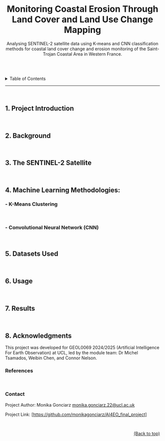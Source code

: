 <div align="center">
  
  # Monitoring Coastal Erosion Through Land Cover and Land Use Change Mapping
</div>


<div align="center">
  
Analysing SENTINEL-2 satellite data using K-means and CNN classification methods for coastal land cover change and erosion monitoring of the Saint-Trojan Coastal Area in Western France.
## <a id="top"></a> 
</div>


<br>  
<br>  

<details>
<summary>Table of Contents</summary>
  
1. [Project Introduction](#1-project-introduction)
2. [Background](#2-background)
3. [The SENTINEL-2 Satellite](#3-the-sentinel-2-satellite)
4. [Machine Learning Methodologies:](#4-machine-learning-methodologies)
    - [K-Means Clustering](#k-means-clustering)
    - [Convolutional Neural Network (CNN)](#convolutional-neural-network-cnn)
5. [Datasets Used](#5-datasets-used)
6. [Usage](#6-usage)
7. [Results](#7-results)
8. [Acknowledgements](#8-acknowledgments)
    - [References](#references)
    - [Contact](#contact)

</details>

---

<br>  


## 1. Project Introduction



<br>  

## 2. Background



<br>  

## 3. The SENTINEL-2 Satellite



<br>  

## 4. Machine Learning Methodologies:

### - K-Means Clustering



<br>  

### - Convolutional Neural Network (CNN)



<br>  

## 5. Datasets Used



<br>  

## 6. Usage



<br>  

## 7. Results



<br>  

## 8. Acknowledgments

This project was developed for GEOL0069 2024/2025 (Artificial Intelligence For Earth Observation) at UCL, led by the module team: Dr Michel Tsamados, Weibin Chen, and Connor Nelson.
<br>  


### References



<br>  

### Contact

Project Author: Monika Gonciarz monika.gonciarz.22@ucl.ac.uk

Project Link: [https://github.com/monikagonciarz/AI4EO_final_project]

<br>




<div style="text-align: right;">
  
  [(Back to top)](#top)
</div>



